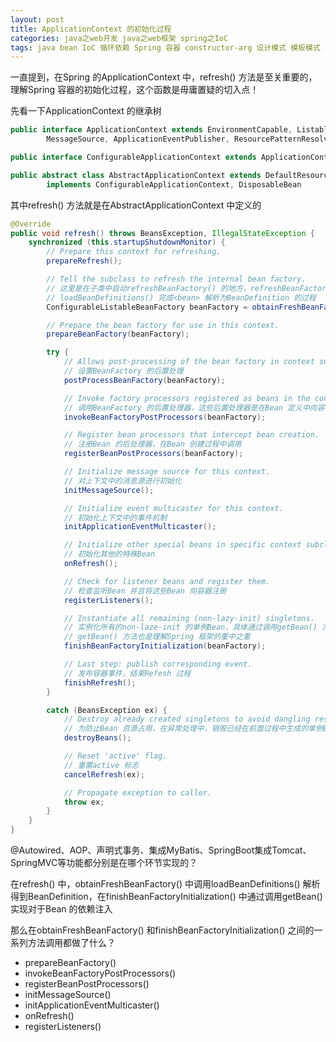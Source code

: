 ```yaml
---
layout: post
title: ApplicationContext 的初始化过程
categories: java之web开发 java之web框架 spring之IoC 
tags: java bean IoC 循环依赖 Spring 容器 constructor-arg 设计模式 模板模式 BeanDefinition ApplicationContext getBean() 依赖注入 
---
```


一直提到，在Spring 的ApplicationContext 中，refresh() 方法是至关重要的，理解Spring 容器的初始化过程，这个函数是毋庸置疑的切入点！

先看一下ApplicationContext 的继承树

```java
public interface ApplicationContext extends EnvironmentCapable, ListableBeanFactory, HierarchicalBeanFactory,
        MessageSource, ApplicationEventPublisher, ResourcePatternResolver 

public interface ConfigurableApplicationContext extends ApplicationContext, Lifecycle, Closeable

public abstract class AbstractApplicationContext extends DefaultResourceLoader
        implements ConfigurableApplicationContext, DisposableBean 
```

其中refresh() 方法就是在AbstractApplicationContext 中定义的

```java
@Override
public void refresh() throws BeansException, IllegalStateException {
    synchronized (this.startupShutdownMonitor) {
        // Prepare this context for refreshing.
        prepareRefresh();

        // Tell the subclass to refresh the internal bean factory.
        // 这里是在子类中启动refreshBeanFactory() 的地方，refreshBeanFactory() 调用loadBeanDefinitions()
        // loadBeanDefinitions() 完成<bean> 解析为BeanDefinition 的过程
        ConfigurableListableBeanFactory beanFactory = obtainFreshBeanFactory();

        // Prepare the bean factory for use in this context.
        prepareBeanFactory(beanFactory);

        try {
            // Allows post-processing of the bean factory in context subclasses.
            // 设置BeanFactory 的后置处理
            postProcessBeanFactory(beanFactory);

            // Invoke factory processors registered as beans in the context.
            // 调用BeanFactory 的后置处理器，这些后置处理器是在Bean 定义中向容器中注册的
            invokeBeanFactoryPostProcessors(beanFactory);

            // Register bean processors that intercept bean creation.
            // 注册Bean 的后处理器，在Bean 创建过程中调用
            registerBeanPostProcessors(beanFactory);

            // Initialize message source for this context.
            // 对上下文中的消息源进行初始化
            initMessageSource();

            // Initialize event multicaster for this context.
            // 初始化上下文中的事件机制
            initApplicationEventMulticaster();

            // Initialize other special beans in specific context subclasses.
            // 初始化其他的特殊Bean
            onRefresh();

            // Check for listener beans and register them.
            // 检查监听Bean 并且将这些Bean 向容器注册
            registerListeners();

            // Instantiate all remaining (non-lazy-init) singletons.
            // 实例化所有的non-laze-init 的单例Bean，具体通过调用getBean() 方法
            // getBean() 方法也是理解Spring 框架的重中之重
            finishBeanFactoryInitialization(beanFactory);

            // Last step: publish corresponding event.
            // 发布容器事件，结束Refesh 过程
            finishRefresh();
        }

        catch (BeansException ex) {
            // Destroy already created singletons to avoid dangling resources.
            // 为防止Bean 资源占用，在异常处理中，销毁已经在前面过程中生成的单例Bean
            destroyBeans();

            // Reset 'active' flag.
            // 重置active 标志
            cancelRefresh(ex);

            // Propagate exception to caller.
            throw ex;
        }
    }
}
```

@Autowired、AOP、声明式事务、集成MyBatis、SpringBoot集成Tomcat、SpringMVC等功能都分别是在哪个环节实现的？

在refresh() 中，obtainFreshBeanFactory() 中调用loadBeanDefinitions() 解析得到BeanDefinition，在finishBeanFactoryInitialization() 中通过调用getBean() 实现对于Bean 的依赖注入

那么在obtainFreshBeanFactory() 和finishBeanFactoryInitialization() 之间的一系列方法调用都做了什么？

* prepareBeanFactory()
* invokeBeanFactoryPostProcessors()
* registerBeanPostProcessors()
* initMessageSource()
* initApplicationEventMulticaster()
* onRefresh()
* registerListeners()
